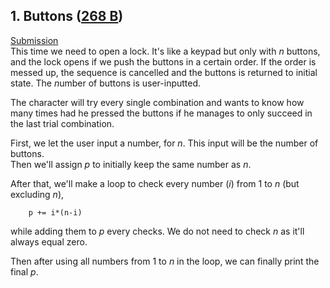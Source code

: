 ## 1. Buttons ([268 B](http://codeforces.com/contest/268/problem/B))   
[Submission](http://codeforces.com/contest/268/submission/43417569)  
This time we need to open a lock. It's like a keypad but only with *n* buttons, and the lock opens if we push the buttons in a certain order. If the order is messed up, the sequence is cancelled and the buttons is returned to initial state. The *n*umber of buttons is user-inputted. 

The character will try every single combination and wants to know how many times had he pressed the buttons if he manages to only succeed in the last trial combination.

First, we let the user input a number, for *n*. This input will be the number of buttons.  
Then we'll assign *p* to initially keep the same number as *n*.

After that, we'll make a loop to check every number (*i*) from 1 to *n* (but excluding *n*),
```
    p += i*(n-i)
```
while adding them to *p* every checks. We do not need to check *n* as it'll always equal zero.

Then after using all numbers from 1 to *n* in the loop, we can finally print the final *p*.
